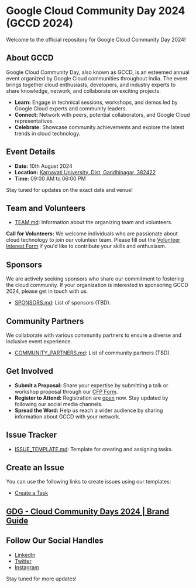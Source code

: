 # Google Cloud Community Day 2024 (GCCD 2024)

Welcome to the official repository for Google Cloud Community Day 2024!

## About GCCD
Google Cloud Community Day, also known as GCCD, is an esteemed annual event organized by Google Cloud communities throughout India. The event brings together cloud enthusiasts, developers, and industry experts to share knowledge, network, and collaborate on exciting projects.

* **Learn:**  Engage in technical sessions, workshops, and demos led by Google Cloud experts and community leaders.
* **Connect:** Network with peers, potential collaborators, and Google Cloud representatives.
* **Celebrate:** Showcase community achievements and explore the latest trends in cloud technology.

## Event Details

- **Date:** 10th August 2024
- **Location:** [Karnavati University, Dist, Gandhinagar, 382422](https://www.google.com/maps/search/?api=1&query=Karnavati+University,+Dist,+:,+Gandhinagar,+Gujarat,+India)
- **Time:** 09:00 AM to 06:00 PM

Stay tuned for updates on the exact date and venue!

## Team and Volunteers

- [TEAM.md](TEAM.md): Information about the organizing team and volunteers.

**Call for Volunteers:** We welcome individuals who are passionate about cloud technology to join our volunteer team. Please fill out the [Volunteer Interest Form](https://lnkd.in/dDkMFxKR) if you'd like to contribute your skills and enthusiasm.

## Sponsors

We are actively seeking sponsors who share our commitment to fostering the cloud community. If your organization is interested in sponsoring GCCD 2024, please get in touch with us.

- [SPONSORS.md](SPONSORS.md): List of sponsors (TBD).

## Community Partners

We collaborate with various community partners to ensure a diverse and inclusive event experience. 

- [COMMUNITY_PARTNERS.md](COMMUNITY_PARTNERS.md): List of community partners (TBD).

## Get Involved

* **Submit a Proposal:** Share your expertise by submitting a talk or workshop proposal through our [CFP Form](https://sessionize.com/google-cloud-community-day-gandhinagar-24/).
* **Register to Attend:** Registration are [open](https://konfhub.com/ccdgn-2024) now. Stay updated by following our social media channels.
* **Spread the Word:** Help us reach a wider audience by sharing information about GCCD with your network.

## Issue Tracker

- [ISSUE_TEMPLATE.md](ISSUE_TEMPLATE.md): Template for creating and assigning tasks.

## Create an Issue
You can use the following links to create issues using our templates:
- [Create a Task](https://github.com/oscfcommunity/GCCD2024/issues/new?template=ISSUE_TEMPLATE.md)

## [GDG - Cloud Community Days 2024 | Brand Guide](https://docs.google.com/presentation/d/1GVvj-S1hToSsienWihPCKjoxMzvvULgbdj5t1EhjtmU/edit?usp=sharing)

## Follow Our Social Handles
- [LinkedIn](https://www.linkedin.com/company/gdgcloudgandhinagar/)
- [Twitter](https://x.com/GDGCloudGN)
- [Instagram](#)

Stay tuned for more updates!
